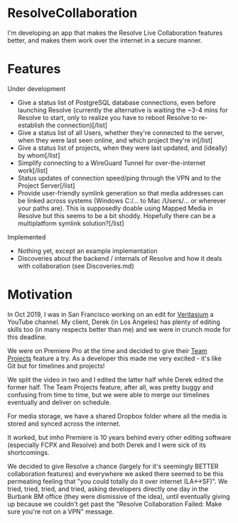 # ResolveCollaboration
I'm developing an app that makes the Resolve Live Collaboration features better, and makes them work over the internet in a secure manner.

# Features
Under development
- Give a status list of PostgreSQL database connections, even before launching Resolve (currently the alternative is waiting the ~3-4 mins for Resolve to start, only to realize you have to reboot Resolve to re-establish the connection)[/list]
- Give a status list of all Users, whether they're connected to the server, when they were last seen online, and which project they're in[/list]
- Give a status list of projects, when they were last updated, and (ideally) by whom[/list]
- Simplify connecting to a WireGuard Tunnel for over-the-internet work[/list]
- Status updates of connection speed/ping through the VPN and to the Project Server[/list]
- Provide user-friendly symlink generation so that media addresses can be linked across systems (Windows C:/... to Mac /Users/... or wherever your paths are). This is supposedly doable using Mapped Media in Resolve but this seems to be a bit shoddy. Hopefully there can be a multiplatform symlink solution?[/list]

Implemented
- Nothing yet, except an example implementation
- Discoveries about the backend / internals of Resolve and how it deals with collaboration (see Discoveries.md)

# Motivation
In Oct 2019, I was in San Francisco working on an edit for [Veritasium](https://www.youtube.com/watch?v=QRt7LjqJ45k) a YouTube channel. My client, Derek (in Los Angeles) has plenty of editing skills too (in many respects better than me) and we were in crunch mode for this deadline.

We were on Premiere Pro at the time and decided to give their [Team Projects](https://www.adobe.com/creativecloud/team-projects.html) feature a try. As a developer this made me very excited - it's like Git but for timelines and projects!

We split the video in two and I edited the latter half while Derek edited the former half. The Team Projects feature, after all, was pretty buggy and confusing from time to time, but we were able to merge our timelines eventually and deliver on schedule.

For media storage, we have a shared Dropbox folder where all the media is stored and synced across the internet.

It worked, but imho Premiere is 10 years behind every other editing software (especially FCPX and Resolve) and both Derek and I were sick of its shortcomings.

We decided to give Resolve a chance (largely for it's seemingly BETTER collaboration features) and everywhere we asked there seemed to be this permeating feeling that "you could totally do it over internet (LA<->SF)". We tried, tried, tried, and tried, asking developers directly one day in the Burbank BM office (they were dismissive of the idea), until eventually giving up because we couldn't get past the "Resolve Collaboration Failed: Make sure you're not on a VPN" message.
